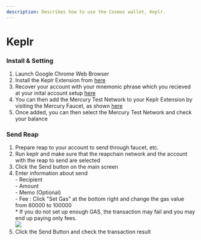 ```yaml
---
description: Describes how to use the Cosmos wallet, Keplr.
---
```


# Keplr

### Install & Setting

1. Launch Google Chrome Web Browser
2. Install the Keplr Extension from [here](https://chrome.google.com/webstore/detail/keplr/dmkamcknogkgcdfhhbddcghachkejeap)
3. Recover your account with your mnemonic phrase which you recieved at your inital account setup [here](../user-guides/account.md#creating-an-account)
4. You can then add the Mercury Test Network to your Keplr Extension by visiting the Mercury Faucet, as shown [here](../user-guides/faucet.md#web-interface)
5. Once added, you can then select the Mercury Test Network and check your balance

### Send Reap

1. Prepare reap to your account to send through faucet, etc.
2. Run keplr and make sure that the reapchain network and the account with the reap to send are selected
3. Click the Send button on the main screen
4. Enter information about send\
   \- Recipient\
   \- Amount\
   \- Memo (Optional)\
   \- Fee : Click "Set Gas" at the bottom right and change the gas value from 80000 to 100000\
   &#x20; \* If you do not set up enough GAS, the transaction may fail and you may end up paying only fees.\
   ![](../.gitbook/assets/change\_gas.JPG)
5. Click the Send Button and check the transaction result
